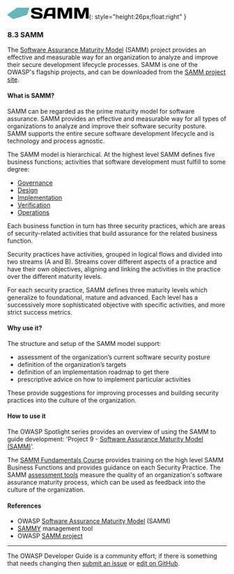 ![SAMM logo](../assets/images/logos/samm.png "OWASP SAMM"){: style="height:26px;float:right" }

### 8.3 SAMM

The [Software Assurance Maturity Model][samm] (SAMM) project provides an effective and measurable way for
an organization to analyze and improve their secure development lifecycle processes.
SAMM is one of the OWASP's flagship projects, and can be downloaded from the [SAMM project site][samm-project].

#### What is SAMM?

SAMM can be regarded as the prime maturity model for software assurance.
SAMM provides an effective and measurable way for all types of organizations to analyze and improve
their software security posture.
SAMM supports the entire secure software development lifecycle and is technology and process agnostic.

The SAMM model is hierarchical. At the highest level SAMM defines five business functions;
activities that software development must fulfill to some degree:

* [Governance][sammg]
* [Design][sammd]
* [Implementation][sammi]
* [Verification][sammv]
* [Operations][sammo]

Each business function in turn has three security practices,
which are areas of security-related activities that build assurance for the related business function.

Security practices have activities, grouped in logical flows and divided into two streams (A and B).
Streams cover different aspects of a practice and have their own objectives,
aligning and linking the activities in the practice over the different maturity levels.

For each security practice, SAMM defines three maturity levels which generalize to foundational, mature and advanced.
Each level has a successively more sophisticated objective with specific activities, and more strict success metrics.

#### Why use it?

The structure and setup of the SAMM model support:

* assessment of the organization’s current software security posture
* definition of the organization’s targets
* definition of an implementation roadmap to get there
* prescriptive advice on how to implement particular activities

These provide suggestions for improving processes and building security practices into the culture of the organization.

#### How to use it

The OWASP Spotlight series provides an overview of using the SAMM to guide development:
'Project 9 - [Software Assurance Maturity Model (SAMM)][spotlight09]'.

The [SAMM Fundamentals Course][sammfun] provides training on the high level SAMM Business Functions
and provides guidance on each Security Practice.
The SAMM [assessment tools][samma] measure the quality of an organization's software assurance maturity process,
which can be used as feedback into the culture of the organization.

#### References

* OWASP [Software Assurance Maturity Model][samm] (SAMM)
* [SAMMY][sammy] management tool
* OWASP [SAMM project][samm-project]

----

The OWASP Developer Guide is a community effort; if there is something that needs changing
then [submit an issue][issue1003] or [edit on GitHub][edit1003].

[edit1003]: https://github.com/OWASP/DevGuide/blob/main/draft/10-culture-process/03-samm.md
[issue1003]: https://github.com/OWASP/DevGuide/issues/new?labels=content&template=request.md&title=Update:%2010-culture-process/03-samm
[samm]: https://owaspsamm.org/about/
[samma]: https://owaspsamm.org/assessment/
[sammd]: https://owaspsamm.org/model/design/
[sammfun]: https://owaspsamm.thinkific.com/courses/samm
[sammg]: https://owaspsamm.org/model/governance/
[sammi]: https://owaspsamm.org/model/implementation/
[sammo]: https://owaspsamm.org/model/operations/
[sammv]: https://owaspsamm.org/model/verification/
[samm-project]: https://owasp.org/www-project-samm/
[sammy]: https://sammy.codific.com/
[spotlight09]: https://youtu.be/N0zcZnkH5Wg
